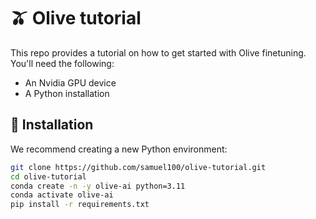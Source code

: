 # 🫒 Olive tutorial

This repo provides a tutorial on how to get started with Olive finetuning. You'll need the following:

- An Nvidia GPU device
- A Python installation

## 💾 Installation

We recommend creating a new Python environment:

```bash
git clone https://github.com/samuel100/olive-tutorial.git
cd olive-tutorial
conda create -n -y olive-ai python=3.11
conda activate olive-ai
pip install -r requirements.txt
```
